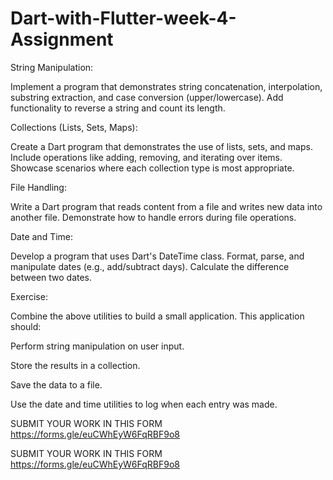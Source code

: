 # Dart-with-Flutter-week-4-Assignment

String Manipulation:

Implement a program that demonstrates string concatenation, interpolation, substring extraction, and case conversion (upper/lowercase).
Add functionality to reverse a string and count its length.

Collections (Lists, Sets, Maps):

Create a Dart program that demonstrates the use of lists, sets, and maps.
Include operations like adding, removing, and iterating over items.
Showcase scenarios where each collection type is most appropriate.

File Handling:

Write a Dart program that reads content from a file and writes new data into another file.
Demonstrate how to handle errors during file operations.

Date and Time:

Develop a program that uses Dart's DateTime class.
Format, parse, and manipulate dates (e.g., add/subtract days).
Calculate the difference between two dates.

Exercise:

Combine the above utilities to build a small application. This application should:

Perform string manipulation on user input.

Store the results in a collection.

Save the data to a file.

Use the date and time utilities to log when each entry was made.

SUBMIT YOUR WORK IN THIS FORM https://forms.gle/euCWhEyW6FqRBF9o8








SUBMIT YOUR WORK IN THIS FORM https://forms.gle/euCWhEyW6FqRBF9o8
